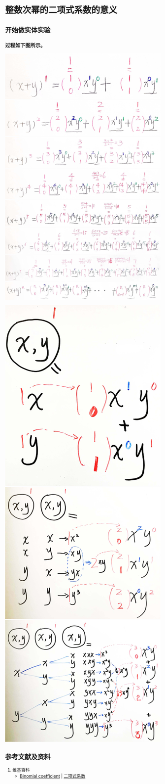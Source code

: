 # 整数次幂的二项式系数的意义

## 开始做实体实验

### 过程如下图所示。

![](/images/函数与解析几何/二项式定理和自然常数e/整数次幂的二项式系数的意义/1a1.jpg)
![](/images/函数与解析几何/二项式定理和自然常数e/整数次幂的二项式系数的意义/1a2.jpg)
![](/images/函数与解析几何/二项式定理和自然常数e/整数次幂的二项式系数的意义/1a3.jpg)
![](/images/函数与解析几何/二项式定理和自然常数e/整数次幂的二项式系数的意义/1a4.jpg)
![](/images/函数与解析几何/二项式定理和自然常数e/整数次幂的二项式系数的意义/1a5.jpg)
![](/images/函数与解析几何/二项式定理和自然常数e/整数次幂的二项式系数的意义/1a6.jpg)
![](/images/函数与解析几何/二项式定理和自然常数e/整数次幂的二项式系数的意义/1a7.jpg)
![](/images/函数与解析几何/二项式定理和自然常数e/整数次幂的二项式系数的意义/1a8.jpg)

![](/images/函数与解析几何/二项式定理和自然常数e/整数次幂的二项式系数的意义/2a1.jpg)
![](/images/函数与解析几何/二项式定理和自然常数e/整数次幂的二项式系数的意义/2a2.jpg)
![](/images/函数与解析几何/二项式定理和自然常数e/整数次幂的二项式系数的意义/2a3.jpg)

## 参考文献及资料

1. 维基百科
	- [Binomial coefficient](https://en.wikipedia.org/wiki/Binomial_coefficient) | [二项式系数](https://zh.wikipedia.org/wiki/%E4%BA%8C%E9%A0%85%E5%BC%8F%E4%BF%82%E6%95%B8) 